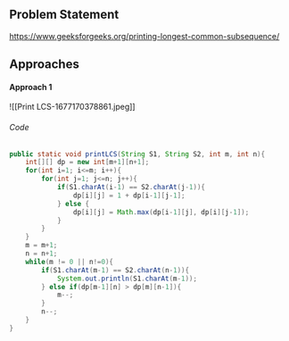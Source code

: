 ## Problem Statement
https://www.geeksforgeeks.org/printing-longest-common-subsequence/

## Approaches
#### Approach 1
![[Print LCS-1677170378861.jpeg]]

###### Code
```java
public static void printLCS(String S1, String S2, int m, int n){  
    int[][] dp = new int[m+1][n+1];  
    for(int i=1; i<=m; i++){  
        for(int j=1; j<=n; j++){  
            if(S1.charAt(i-1) == S2.charAt(j-1)){  
                dp[i][j] = 1 + dp[i-1][j-1];  
            } else {  
                dp[i][j] = Math.max(dp[i-1][j], dp[i][j-1]);  
            }  
        }  
    }  
    m = m+1;  
    n = n+1;  
    while(m != 0 || n!=0){  
        if(S1.charAt(m-1) == S2.charAt(n-1)){  
            System.out.println(S1.charAt(m-1));  
        } else if(dp[m-1][n] > dp[m][n-1]){  
            m--;  
        }  
        n--;  
    }  
}
```